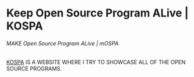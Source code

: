 # Keep Open Source Program ALive | KOSPA
###### MAKE Open Source Program ALive | mOSPA


[KOSPA](https://keep-open-source-alive.web.app/) IS A WEBSITE WHERE I TRY TO SHOWCASE ALL OF THE OPEN SOURCE PROGRAMS.
